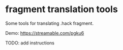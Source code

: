 # fragment translation tools

Some tools for translating .hack fragment.

Demo: https://streamable.com/pgku6

TODO: add instructions
